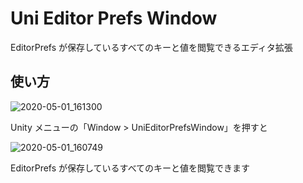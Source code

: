 # Uni Editor Prefs Window

EditorPrefs が保存しているすべてのキーと値を閲覧できるエディタ拡張

## 使い方

![2020-05-01_161300](https://user-images.githubusercontent.com/61863367/80789338-ac605000-8bc6-11ea-891b-1d2e9fa31c52.png)

Unity メニューの「Window > UniEditorPrefsWindow」を押すと  

![2020-05-01_160749](https://user-images.githubusercontent.com/61863367/80789210-41167e00-8bc6-11ea-968d-5c086d1a15d7.png)

EditorPrefs が保存しているすべてのキーと値を閲覧できます  
